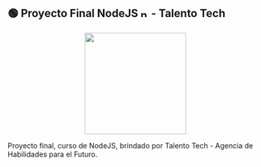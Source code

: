 ## 🟢 Proyecto Final NodeJS <img src="https://cdn.jsdelivr.net/gh/devicons/devicon/icons/nodejs/nodejs-original.svg" alt="nodejs" width="16" height="16"/> - Talento Tech

<p align="center">
   <picture>
      <source media="(prefers-color-scheme: dark)" srcset="https://nodejs.org/static/logos/nodejsLight.svg">
      <img src="https://nodejs.org/static/logos/nodejsDark.svg" width="200px">
    </picture>
    </p>


Proyecto final, curso de NodeJS, brindado por Talento Tech - Agencia de Habilidades para el Futuro.
